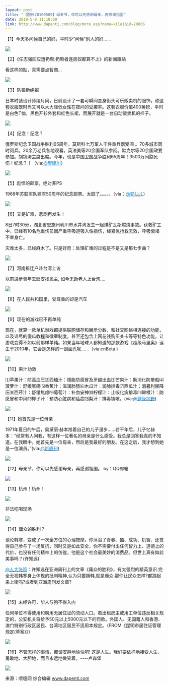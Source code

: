 ```yaml
---
layout: post
title: "【图卦20100509】母亲节，你可以先感谢母亲，再感谢祖国"
date: 2010-5-9 11:18:00
link: http://www.dapenti.com/blog/more.asp?name=xilei&id=29866
---
```


<div class="oblog_text" align="left">
<p>【1】今天多问候自己的妈，平时少“问候”别人的妈…… </p>
<p><img style="BORDER-BOTTOM-COLOR: #000000; BORDER-TOP-COLOR: #000000; BORDER-RIGHT-COLOR: #000000; BORDER-LEFT-COLOR: #000000" border="0" src="http://ptimg.org:88/dapenti/390059499fcb/72w1vrp8.jpg"></p>
<p>【2】《任志强回应遭扔鞋:扔鞋者连房奴都算不上》的新闻跟贴 </p>
<p>看这样的贴，真需要点智商...</p>
<p><img style="BORDER-BOTTOM-COLOR: #000000; BORDER-TOP-COLOR: #000000; BORDER-RIGHT-COLOR: #000000; BORDER-LEFT-COLOR: #000000" border="0" src="http://ptimg.org:88/dapenti/51883949a0bd/s0x9ctui.jpg"></p>
<p>【3】防狼新绝招</p>
<p>日本时装设计师绫月冈，日前设计了一套可瞬间变身街头可乐贩卖机的服饰，称这套衣服既时尚又可以大大降低女性在夜间的受袭率。这套衣服价值400英镑，平时是白色T恤，黑色开衫外套和红色长裙，而展开就是一台自动贩卖机的样子。</p>
<p><img style="BORDER-BOTTOM-COLOR: #000000; BORDER-TOP-COLOR: #000000; BORDER-RIGHT-COLOR: #000000; BORDER-LEFT-COLOR: #000000" border="0" src="http://ptimg.org:88/dapenti/53577949a1aa/eir0gyvp.jpg"></p>
<p>【4】纪念！纪念？</p>
<p>俄罗斯纪念卫国战争胜利65周年。莫斯科七万军人千件重兵器受阅 。70多城市同时阅兵。20余万老兵各地观看。英法美等20余国军队参阅。默克尔等20余国政要参加。胡锦涛主席出席。今年，也是中国卫国战争胜利65周年！3500万同胞死伤！纪念？！（via:<a href="http://t.sina.com.cn/1676368781"><font color="#0082cb">@樊建川</font></a>）</p>
<p><img style="BORDER-BOTTOM-COLOR: #000000; BORDER-TOP-COLOR: #000000; BORDER-RIGHT-COLOR: #000000; BORDER-LEFT-COLOR: #000000" border="0" src="http://ptimg.org:88/dapenti/15100949a273/s2ctj5gr.jpg"></p>
<p>【5】彪悍的邮票，绝对非PS</p>
<p>1968年苏联军队建军50周年的纪念邮票。太囧了。。。。。（via：<a href="http://t.sina.com.cn/1615743184"><font color="#0082cb">@梦仙儿</font></a>）</p>
<p><img style="BORDER-BOTTOM-COLOR: #000000; BORDER-TOP-COLOR: #000000; BORDER-RIGHT-COLOR: #000000; BORDER-LEFT-COLOR: #000000" border="0" src="http://ptimg.org:88/dapenti/44372949a2e2/8mh946cx.jpg"></p>
<p>【6】又是矿难，悲剧再发生！</p>
<p>8日7时30分，湖北省恩施州利川市水井湾发生一起煤矿瓦斯燃烧事故。获救矿工中，已经有10名危重伤员因严重呼吸道吸入性损伤，经紧急抢救无效，呼吸衰竭不幸身亡。</p>
<p>灾难太多，已经麻木了。只是好奇：处理矿难的过程是不是又是那七步曲？</p>
<p><img style="BORDER-BOTTOM-COLOR: #000000; BORDER-TOP-COLOR: #000000; BORDER-RIGHT-COLOR: #000000; BORDER-LEFT-COLOR: #000000" border="0" src="http://ptimg.org:88/dapenti/76429949a35e/q2w68cj2.jpg"></p>
<p>【7】河南拆迁户赴台湾上访</p>
<p>以前进步青年去延安找民主, 如今无助老人上台湾....</p>
<p><img style="BORDER-BOTTOM-COLOR: #000000; BORDER-TOP-COLOR: #000000; BORDER-RIGHT-COLOR: #000000; BORDER-LEFT-COLOR: #000000" border="0" src="http://ptimg.org:88/dapenti/78454949a445/f79g75wi.jpg"></p>
<p>【8】在人民共和国里，受尊重的却是汽车</p>
<p><img style="BORDER-BOTTOM-COLOR: #000000; BORDER-TOP-COLOR: #000000; BORDER-RIGHT-COLOR: #000000; BORDER-LEFT-COLOR: #000000" border="0" src="http://ptimg.org:88/dapenti/08460949a535/3efxlp2v.jpg"></p>
<p>【9】现在的游戏已不再单纯</p>
<p>现在，就算一款单机游戏都提供联网储存和展示分数、和社交网络相连接的功能，以及详尽的傻瓜教程和徽章制度，甚至还包含上网花钱购买关卡等等特色功能，让游戏变得不如以前那样单纯。如果当年地球人都知道的那款游戏《超级马里奥》诞生于2010年，它会是怎样的一副面孔呢……（via:cnBeta )</p>
<p><img style="BORDER-BOTTOM-COLOR: #000000; BORDER-TOP-COLOR: #000000; BORDER-RIGHT-COLOR: #000000; BORDER-LEFT-COLOR: #000000" border="0" src="http://ptimg.org:88/dapenti/68800949a60d/q4wj4287.jpg"></p>
<p>【10】果汁功效</p>
<p>⑴苹果汁：防高血压⑵西柚汁：降脂防感冒及牙龈出血⑶芒果汁：助消化防晕船⑷菠萝汁：舒缓喉痛⑸香蕉汁：滋润肺肠⑹木瓜汁：润肺排毒⑺西瓜汁：消暑利尿降压⑻西芹汁：舒缓焦虑⑼葡萄汁：补血安神⑽柠檬汁：止咳化痰排毒⑾鲜橙汁：防感冒和中风⑿椰子汁：预防心脏病和癌症⒀梨汁：排毒镇咳。(via:<a href="http://t.sina.com.cn/1268642527"><font color="#0082cb">@健康视野</font></a>)</p>
<p><img style="BORDER-BOTTOM-COLOR: #000000; BORDER-TOP-COLOR: #000000; BORDER-RIGHT-COLOR: #000000; BORDER-LEFT-COLOR: #000000" border="0" src="http://ptimg.org:88/dapenti/23174949a705/3ipdt5nh.jpg"></p>
<p>【11】她首先是一位母亲</p>
<p>1971年夏日的午后，奥黛丽·赫本推着自己的儿子漫步……若干年后，儿子忆赫本：“经常有人问我，有这样一位著名的母亲是什么感受。我总是回答我真的不知道。在我眼中，她首先是一位母亲，然后是我最好的朋友。在这之后，我才想到她是一位演员。”(via:<a href="http://t.sina.com.cn/1653689003"><font color="#0082cb">@新周刊</font></a>)</p>
<p><img style="BORDER-BOTTOM-COLOR: #000000; BORDER-TOP-COLOR: #000000; BORDER-RIGHT-COLOR: #000000; BORDER-LEFT-COLOR: #000000" border="0" src="http://ptimg.org:88/dapenti/95039949a85d/efb1woe8.jpg"></p>
<p>【12】母亲节，你可以先感谢母亲，再感谢祖国。 by：QQ邮箱</p>
<p><img style="BORDER-BOTTOM-COLOR: #000000; BORDER-TOP-COLOR: #000000; BORDER-RIGHT-COLOR: #000000; BORDER-LEFT-COLOR: #000000" border="0" src="http://ptimg.org:88/dapenti/55806949a9cb/ds5t5ok6.jpg"></p>
<p>【13】杭州！杭州！</p>
<p><img style="BORDER-BOTTOM-COLOR: #000000; BORDER-TOP-COLOR: #000000; BORDER-RIGHT-COLOR: #000000; BORDER-LEFT-COLOR: #000000" border="0" src="http://ptimg.org:88/dapenti/58685949aacf/vxoe8htu.jpg"></p>
<p>非法吃喝现场 </p>
<p><img style="BORDER-BOTTOM-COLOR: #000000; BORDER-TOP-COLOR: #000000; BORDER-RIGHT-COLOR: #000000; BORDER-LEFT-COLOR: #000000" border="0" src="http://ptimg.org:88/dapenti/84313949ad35/tdn2s9zi.jpg"></p>
<p>【14】庸众的胜利？</p>
<p>谈论韩寒，变成了一次全方位的心理按摩。你沐浴了青春、酷、成功、机智、还觉得自己参与了一场反抗，同时又是如此安全，你不需要付出任何智力上、道德上的代价，也没有任何精神上的仿徨，他是这个社会最美妙的消费品。但世上真有如此美事吗？(许知远) </p>
<p><a href="http://t.sina.com.cn/n/%E4%BA%BA%E5%A4%A7%E5%BC%A0%E9%B8%A3"><font color="#0082cb">@人大张鸣</font></a>：许知远在亚洲周刊上的文章《庸众的胜利》，有太强烈的精英意识.完全无视韩寒身上体现的批判精神,认为只要拥韩,就是庸众.那你让民众怎样?都跳起来上街吗?或者到亚洲周刊发文章?</p>
<p><img style="BORDER-BOTTOM-COLOR: #000000; BORDER-TOP-COLOR: #000000; BORDER-RIGHT-COLOR: #000000; BORDER-LEFT-COLOR: #000000" border="0" src="http://ptimg.org:88/dapenti/30051949ab52/136xakzh.jpg"></p>
<p>【15】未经许可，华人与狗不得入内</p>
<p>任何单位不得使用和聘用无居住证的流动人口。若出租房主或用工单位违反相关规定的，公安机关将给予50元以上5000元以下的罚款。外国人、无国籍人和香港、澳门特别行政区居民、台湾地区居民不适用本规定。（FROM《昆明市居住证管理规定(草案)》） </p>
<p><img style="BORDER-BOTTOM-COLOR: #000000; BORDER-TOP-COLOR: #000000; BORDER-RIGHT-COLOR: #000000; BORDER-LEFT-COLOR: #000000" border="0" src="http://ptimg.org:88/dapenti/80025949ac34/cn74pqqh.jpg"></p>
<p>【16】不管怎样的事情，都请安静地愉快吧! 这是人生。我们要依样地接受人生，勇敢地、大胆地，而且永远地微笑着。----卢森堡</p>
<p><img style="BORDER-BOTTOM-COLOR: #000000; BORDER-TOP-COLOR: #000000; BORDER-RIGHT-COLOR: #000000; BORDER-LEFT-COLOR: #000000" border="0" src="http://ptimg.org:88/dapenti/47005949add6/8l21xxu8.jpg"></p>
<p>来源：喷嚏网 综合编辑 <a href="http://www.dapenti.com/">www.dapenti.com</a></p>
<p>&#160;</p>
<p>&#160;</p>
</div>